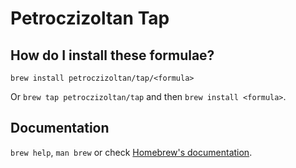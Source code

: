 # Petroczizoltan Tap

## How do I install these formulae?

`brew install petroczizoltan/tap/<formula>`

Or `brew tap petroczizoltan/tap` and then `brew install <formula>`.

## Documentation

`brew help`, `man brew` or check [Homebrew's documentation](https://docs.brew.sh).
